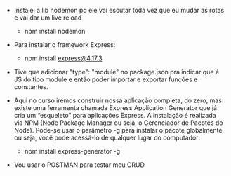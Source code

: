 - Instalei a lib nodemon pq ele vai escutar toda vez que eu mudar as rotas e vai dar um live reload
    - npm install nodemon 

- Para instalar o framework Express:
    - npm install express@4.17.3

- Tive que adicionar "type": "module" no package.json pra indicar que é JS do tipo module e então poder importar e exportar funções e constantes.


- Aqui no curso iremos construir nossa aplicação completa, do zero, mas existe uma ferramenta chamada Express Application Generator que já cria um “esqueleto” para aplicações Express. A instalação é realizada via NPM (Node Package Manager ou seja, o Gerenciador de Pacotes do Node). Pode-se usar o parâmetro -g para instalar o pacote globalmente, ou seja, você pode acessá-lo de qualquer lugar do computador:
    - npm install express-generator -g

- Vou usar o POSTMAN para testar meu CRUD
